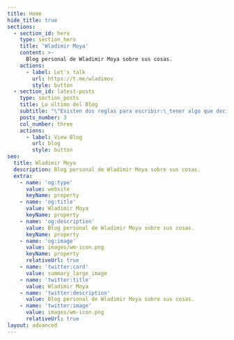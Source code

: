 ```yaml
---
title: Home
hide_title: true
sections:
  - section_id: hero
    type: section_hero
    title: 'Wladimir Moya'
    content: >-
      Blog personal de Wladimir Moya sobre sus cosas.
    actions:
      - label: Let's talk
        url: https://t.me/wladimov
        style: button
  - section_id: latest-posts
    type: section_posts
    title: Lo último del Blog
    subtitle: "\"Existen dos reglas para escribir:\_tener algo que decir y decirlo\"."
    posts_number: 3
    col_number: three
    actions:
      - label: View Blog
        url: blog
        style: button
seo:
  title: Wladimir Moya
  description: Blog personal de Wladimir Moya sobre sus cosas.
  extra:
    - name: 'og:type'
      value: website
      keyName: property
    - name: 'og:title'
      value: Wladimir Moya
      keyName: property
    - name: 'og:description'
      value: Blog personal de Wladimir Moya sobre sus cosas.
      keyName: property
    - name: 'og:image'
      value: images/wm-icon.png
      keyName: property
      relativeUrl: true
    - name: 'twitter:card'
      value: summary_large_image
    - name: 'twitter:title'
      value: Wladimir Moya
    - name: 'twitter:description'
      value: Blog personal de Wladimir Moya sobre sus cosas.
    - name: 'twitter:image'
      value: images/wm-icon.png
      relativeUrl: true
layout: advanced
---
```

